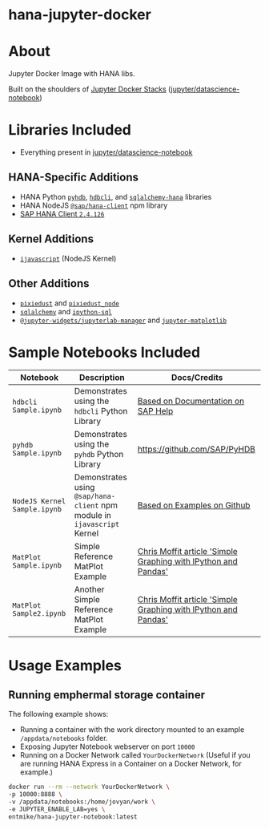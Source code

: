 # hana-jupyter-docker

# About
Jupyter Docker Image with HANA libs.

Built on the shoulders of [Jupyter Docker Stacks](https://jupyter-docker-stacks.readthedocs.io/en/latest/index.html) ([jupyter/datascience-notebook](https://hub.docker.com/r/jupyter/datascience-notebook))

# Libraries Included

- Everything present in [jupyter/datascience-notebook](https://hub.docker.com/r/jupyter/datascience-notebook)
## HANA-Specific Additions
- HANA Python [`pyhdb`](https://github.com/SAP/PyHDB), [`hdbcli`](https://help.sap.com/viewer/0eec0d68141541d1b07893a39944924e/2.0.02/en-US/f3b8fabf34324302b123297cdbe710f0.html), and [`sqlalchemy-hana`](https://github.com/SAP/sqlalchemy-hana) libraries
- HANA NodeJS [`@sap/hana-client`](https://help.sap.com/viewer/0eec0d68141541d1b07893a39944924e/2.0.02/en-US/58c18548dab04a438a0f9c44be82b6cd.html) npm library
- [SAP HANA Client `2.4.126`](https://tools.hana.ondemand.com/#hanatools)

## Kernel Additions
- [`ijavascript`](https://www.npmjs.com/package/ijavascript) (NodeJS Kernel)

## Other Additions
- [`pixiedust`](https://github.com/pixiedust/pixiedust) and [`pixiedust_node`](https://github.com/pixiedust/pixiedust_node)
- [`sqlalchemy`](https://github.com/sqlalchemy/sqlalchemy) and [`ipython-sql`](https://github.com/catherinedevlin/ipython-sql)
- [`@jupyter-widgets/jupyterlab-manager`](https://github.com/jupyter-widgets/ipywidgets/tree/master/packages/jupyterlab-manager) and [`jupyter-matplotlib`](https://github.com/matplotlib/jupyter-matplotlib)

# Sample Notebooks Included
| Notebook | Description | Docs/Credits |
| -------- | ----------- | ------------ |
| `hdbcli Sample.ipynb` | Demonstrates using the `hdbcli` Python Library | [Based on Documentation on SAP Help](https://help.sap.com/viewer/0eec0d68141541d1b07893a39944924e/2.0.02/en-US/f3b8fabf34324302b123297cdbe710f0.html) |
| `pyhdb Sample.ipynb` | Demonstrates using the `pyhdb` Python Library | https://github.com/SAP/PyHDB |
| `NodeJS Kernel Sample.ipynb` | Demonstrates using `@sap/hana-client` npm module in `ijavascript` Kernel | [Based on Examples on Github](https://github.com/SAP/PyHDB#getting-started) |
| `MatPlot Sample.ipynb` | Simple Reference MatPlot Example | [Chris Moffit article 'Simple Graphing with IPython and Pandas'](https://pbpython.com/simple-graphing-pandas.html) |
| `MatPlot Sample2.ipynb` | Another Simple Reference MatPlot Example | [Chris Moffit article 'Simple Graphing with IPython and Pandas'](https://pbpython.com/simple-graphing-pandas.html) |

# Usage Examples

## Running emphermal storage container
The following example shows:

- Running a container with the work directory mounted to an example `/appdata/notebooks` folder.
- Exposing Jupyter Notebook webserver on port `10000`
- Running on a Docker Network called `YourDockerNetwork` (Useful if you are running HANA Express in a Container on a Docker Network, for example.)
```bash
docker run --rm --network YourDockerNetwork \
-p 10000:8888 \
-v /appdata/notebooks:/home/jovyan/work \
-e JUPYTER_ENABLE_LAB=yes \ 
entmike/hana-jupyter-notebook:latest
```